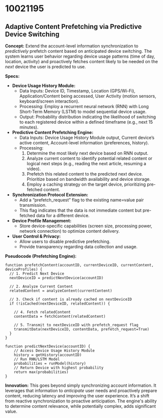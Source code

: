 # 10021195

## Adaptive Content Prefetching via Predictive Device Switching

**Concept:** Extend the account-level information synchronization to *predictively* prefetch content based on anticipated device switching. The system learns user behavior regarding device usage patterns (time of day, location, activity) and proactively fetches content likely to be needed on the *next* device the user is predicted to use.

**Specs:**

*   **Device Usage History Module:**
    *   Data Inputs: Device ID, Timestamp, Location (GPS/Wi-Fi), Application/Content being accessed, User Activity (motion sensors, keyboard/screen interaction).
    *   Processing:  Employ a recurrent neural network (RNN) with Long Short-Term Memory (LSTM) to model sequential device usage.
    *   Output: Probability distribution indicating the likelihood of switching to each registered device within a defined timeframe (e.g., next 15 minutes).
*   **Predictive Content Prefetching Engine:**
    *   Data Inputs: Device Usage History Module output, Current device’s active content, Account-level information (preferences, history).
    *   Processing:
        1.  Determine the most likely next device based on RNN output.
        2.  Analyze current content to identify potential related content or logical next steps (e.g., reading the next article, resuming a video).
        3.  Prefetch this related content to the predicted next device.  Prioritize based on bandwidth availability and device storage.
        4.  Employ a caching strategy on the target device, prioritizing pre-fetched content.
*   **Synchronization Protocol Extension:**
    *   Add a “prefetch_request” flag to the existing name=value pair transmission.
    *   This flag indicates that the data is not immediate content but pre-fetched data for a different device.
*   **Device Profile Management:**
    *   Store device-specific capabilities (screen size, processing power, network connection) to optimize content delivery.
*   **User Control & Privacy:**
    *   Allow users to disable predictive prefetching.
    *   Provide transparency regarding data collection and usage.

**Pseudocode (Prefetching Engine):**

```
function prefetchContent(accountID, currentDeviceID, currentContent, deviceProfiles) {
  // 1. Predict Next Device
  nextDeviceID = predictNextDevice(accountID)

  // 2. Analyze Current Content
  relatedContent = analyzeContent(currentContent)

  // 3. Check if content is already cached on nextDeviceID
  if (!isCached(nextDeviceID, relatedContent)) {

    // 4. Fetch relatedContent
    contentData = fetchContent(relatedContent)

    // 5. Transmit to nextDeviceID with prefetch_request flag
    transmitData(nextDeviceID, contentData, prefetch_request=True)
  }
}

function predictNextDevice(accountID) {
    // Access Device Usage History Module
    history = getHistory(accountID)
    // Run RNN/LSTM Model
    probabilities = runModel(history)
    // Return Device with highest probability
    return max(probabilities)
}
```

**Innovation:** This goes beyond simply synchronizing account information. It leverages that information to *anticipate* user needs and proactively prepare content, reducing latency and improving the user experience. It’s a shift from reactive synchronization to proactive anticipation. The engine's ability to determine content relevance, while potentially complex, adds significant value.